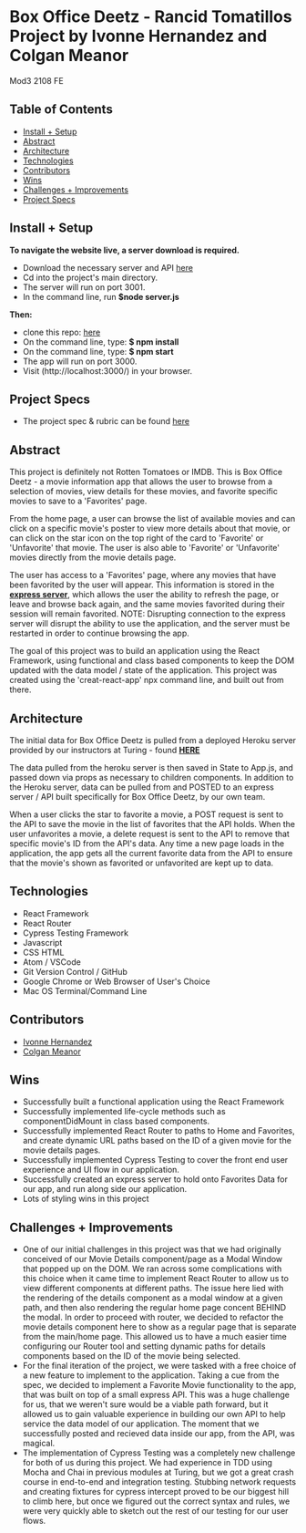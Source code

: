 
# Box Office Deetz - Rancid Tomatillos Project by Ivonne Hernandez and Colgan Meanor
Mod3 2108 FE

## Table of Contents
  - [Install + Setup](#set-up)  
  - [Abstract](#abstract)
  - [Architecture](#architecture)
  - [Technologies](#technologies)
  - [Contributors](#contributors)
  - [Wins](#wins)
  - [Challenges + Improvements](#challenges-+-Improvements)
  - [Project Specs](#project-specs)

## Install + Setup
  **To navigate the website live, a server download is required.**
  - Download the necessary server and API [here](https://github.com/colganmeanor/box-office-deetz-API)
  - Cd into the project's main directory.
  - The server will run on port 3001. 
  - In the command line, run **$node server.js**

  **Then:**
  - clone this repo: [here](https://github.com/ivonne-hernandez/box-office-deetz)
   - On the command line, type: **$ npm install**
   - On the command line, type: **$ npm start**
   - The app will run on port 3000.
   - Visit (http://localhost:3000/) in your browser. 

## Project Specs
   - The project spec & rubric can be found [here](https://frontend.turing.edu/projects/module-3/rancid-tomatillos-v3.html)





## Abstract

  This project is definitely not Rotten Tomatoes or IMDB. This is Box Office Deetz - a movie information app that allows the user to browse from a selection of movies, view details for these movies, and favorite specific movies to save to a 'Favorites' page. 

  
  From the home page, a user can browse the list of available movies and can click on a specific movie's poster to view more details about that movie, or can click on the star icon on the top right of the card to 'Favorite' or 'Unfavorite' that movie. The user is also able to 'Favorite' or 'Unfavorite' movies directly from the movie details page. 
  
  The user has access to a 'Favorites' page, where any movies that have been favorited by the user will appear. This information is stored in the **[express server](https://github.com/colganmeanor/box-office-deetz-API)**, which allows the user the ability to refresh the page, or leave and browse back again, and the same movies favorited during their session will remain favorited. NOTE: Disrupting connection to the express server will disrupt the ability to use the application, and the server must be restarted in order to continue browsing the app. 


  The goal of this project was to build an application using the React Framework, using functional and class based components to keep the DOM updated with the data model / state of the application. This project was created using the 'creat-react-app' npx command line, and built out from there. 


## Architecture

  The initial data for Box Office Deetz is pulled from a deployed Heroku server provided by our instructors at Turing - found **[HERE](https://rancid-tomatillos.herokuapp.com/api/v2)**

  The data pulled from the heroku server is then saved in State to App.js, and passed down via props as necessary to children components. In addition to the Heroku server, data can be pulled from and POSTED to an express server / API built specifically for Box Office Deetz, by our own team. 
  
  When a user clicks the star to favorite a movie, a POST request is sent to the API to save the movie in the list of favorites that the API holds. When the user unfavorites a movie, a delete request is sent to the API to remove that specific movie's ID from the API's data. Any time a new page loads in the application, the app gets all the current favorite data from the API to ensure that the movie's shown as favorited or unfavorited are kept up to data. 



## Technologies
  - React Framework
  - React Router
  - Cypress Testing Framework
  - Javascript
  - CSS HTML
  - Atom / VSCode
  - Git Version Control / GitHub
  - Google Chrome or Web Browser of User's Choice
  - Mac OS Terminal/Command Line


## Contributors
  - [Ivonne Hernandez](https://github.com/ivonne-hernandez)
  - [Colgan Meanor](https://github.com/colganmeanor)


## Wins
  - Successfully built a functional application using the React Framework
  - Successfully implemented life-cycle methods such as componentDidMount in class based components. 
  - Successfully implemented React Router to paths to Home and Favorites, and create dynamic URL paths based on the ID of a given movie for the movie details pages. 
  - Successfully implemented Cypress Testing to cover the front end user experience and UI flow in our application. 
  - Successfully created an express server to hold onto Favorites Data for our app, and run along side our application. 
  - Lots of styling wins in this project

## Challenges + Improvements
  - One of our initial challenges in this project was that we had originally conceived of our Movie Details component/page as a Modal Window that popped up on the DOM. We ran across some complications with this choice when it came time to implement React Router to allow us to view different components at different paths. The issue here lied with the rendering of the details component as a modal window at a given path, and then also rendering the regular home page concent BEHIND the modal. In order to proceed with router, we decided to refactor the movie details component here to show as a regular page that is separate from the main/home page. This allowed us to have a much easier time configuring our Router tool and setting dynamic paths for details components based on the ID of the movie being selected.  
  - For the final iteration of the project, we were tasked with a free choice of a new feature to implement to the application. Taking a cue from the spec, we decided to implement a Favorite Movie functionality to the app, that was built on top of a small express API. This was a huge challenge for us, that we weren't sure would be a viable path forward, but it allowed us to gain valuable experience in building our own API to help service the data model of our application. The moment that we successfully posted and recieved data inside our app, from the API, was magical. 
  - The implementation of Cypress Testing was a completely new challenge for both of us during this project. We had experience in TDD using Mocha and Chai in previous modules at Turing, but we got a great crash course in end-to-end and integration testing. Stubbing network requests and creating fixtures for cypress intercept proved to be our biggest hill to climb here, but once we figured out the correct syntax and rules, we were very quickly able to sketch out the rest of our testing for our user flows. 
